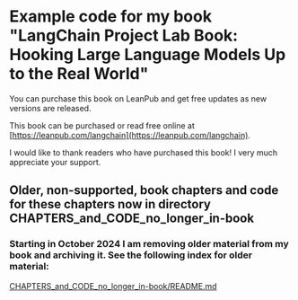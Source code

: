 # Example code for my book "LangChain Project Lab Book: Hooking Large Language Models Up to the Real World"

You can purchase this book on LeanPub and get free updates as new versions are released.

This book can be purchased or read free online at [https://leanpub.com/langchain](https://leanpub.com/langchain).

I would like to thank readers who have purchased this book! I very much appreciate your support.

## Older, non-supported, book chapters and code for these chapters now in directory CHAPTERS_and_CODE_no_longer_in-book

### Starting in October 2024 I am removing older material from my book and archiving it. See the following index for older material:

[CHAPTERS_and_CODE_no_longer_in-book/README.md](CHAPTERS_and_CODE_no_longer_in-book/README.md)


